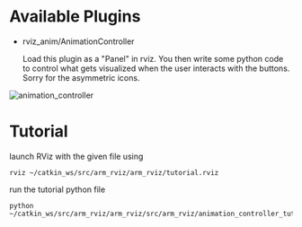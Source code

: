 # Available Plugins

- rviz_anim/AnimationController

    Load this plugin as a "Panel" in rviz. You then write some python code to control what gets visualized when the user interacts with the buttons. Sorry for the asymmetric icons.

    

![animation_controller](https://user-images.githubusercontent.com/4010770/206036475-d0449478-d60e-4235-a67b-69a90317ed88.png)


# Tutorial

launch RViz with the given file using 

    rviz ~/catkin_ws/src/arm_rviz/arm_rviz/tutorial.rviz
    
run the tutorial python file

    python ~/catkin_ws/src/arm_rviz/arm_rviz/src/arm_rviz/animation_controller_tutorial.py
